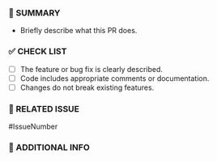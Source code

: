 ### 📌 SUMMARY

- Briefly describe what this PR does.

### ✅ CHECK LIST

- [ ] The feature or bug fix is clearly described.
- [ ] Code includes appropriate comments or documentation.
- [ ] Changes do not break existing features.

### 📎 RELATED ISSUE
   #IssueNumber
  
### 📂 ADDITIONAL INFO 